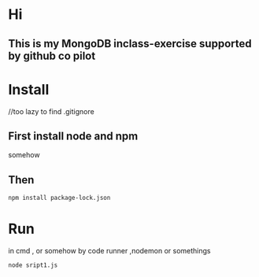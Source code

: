 # Hi

## This is my MongoDB inclass-exercise supported by github co pilot

# Install

//too lazy to find .gitignore

## First install node and npm 

somehow

## Then

```
npm install package-lock.json
```

# Run

in cmd , or somehow by code runner ,nodemon or somethings
```
node sript1.js
```

